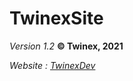 # TwinexSite

_Version 1.2_
**&copy; Twinex, 2021**

_Website : [TwinexDev](http://twinexdev.com/ "Ares Site")_
